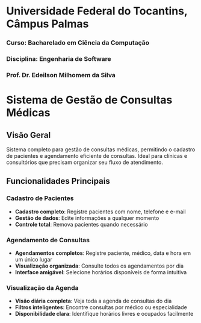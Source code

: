 # Universidade Federal do Tocantins, Câmpus Palmas 
### Curso: Bacharelado em Ciência da Computação
### Disciplina: Engenharia de Software
### Prof. Dr. Edeilson Milhomem da Silva

# Sistema de Gestão de Consultas Médicas

## Visão Geral
Sistema completo para gestão de consultas médicas, permitindo o cadastro de pacientes e agendamento eficiente de consultas. Ideal para clínicas e consultórios que precisam organizar seu fluxo de atendimento.

## Funcionalidades Principais

### Cadastro de Pacientes
- **Cadastro completo**: Registre pacientes com nome, telefone e e-mail
- **Gestão de dados**: Edite informações a qualquer momento
- **Controle total**: Remova pacientes quando necessário

### Agendamento de Consultas
- **Agendamentos completos**: Registre paciente, médico, data e hora em um único lugar
- **Visualização organizada**: Consulte todos os agendamentos por dia
- **Interface amigável**: Selecione horários disponíveis de forma intuitiva

### Visualização da Agenda
- **Visão diária completa**: Veja toda a agenda de consultas do dia
- **Filtros inteligentes**: Encontre consultas por médico ou especialidade
- **Disponibilidade clara**: Identifique horários livres e ocupados facilmente
